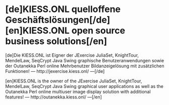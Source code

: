 # [de]KIESS.ONL quelloffene Geschäftslösungen[/de]</br>[en]KIESS.ONL open source business solutions[/en]
<p>
  [de]Die KIESS.ONL ist Eigner der JExercise JuliaSet, KnightTour, MendelLaw, SeqCrypt Java Swing graphische Benutzeranwendungen sowie der Outanekka Perl online Mehrbenutzer Bildanzeigelösung mit zusätzlichen Funktionen! — http://jexercise.kiess.onl/ —[/de]
</p>
<p>
  [en]KIESS.ONL is the owner of the JExercise JuliaSet, KnightTour, MendelLaw, SeqCrypt Java Swing graphical user applications as well as the Outanekka Perl online multiuser image display solution with additional features! — http://outanekka.kiess.onl/ —[/en]
</p>
